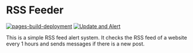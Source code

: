 # RSS Feeder

[![pages-build-deployment](https://github.com/sc-ahn/rss-feeder/actions/workflows/pages/pages-build-deployment/badge.svg)](https://github.com/sc-ahn/rss-feeder/actions/workflows/pages/pages-build-deployment)
[![Update and Alert](https://github.com/sc-ahn/rss-feeder/actions/workflows/update-and-alert.yaml/badge.svg)](https://github.com/sc-ahn/rss-feeder/actions/workflows/update-and-alert.yaml)

This is a simple RSS feed alert system. It checks the RSS feed of a website every 1 hours and sends messages if there is a new post.
